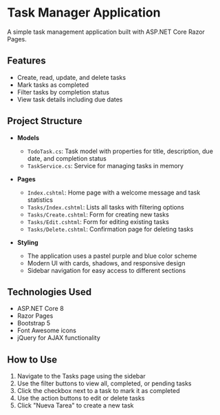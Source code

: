 # Task Manager Application

A simple task management application built with ASP.NET Core Razor Pages.

## Features

- Create, read, update, and delete tasks
- Mark tasks as completed
- Filter tasks by completion status
- View task details including due dates

## Project Structure

- **Models**
  - `TodoTask.cs`: Task model with properties for title, description, due date, and completion status
  - `TaskService.cs`: Service for managing tasks in memory

- **Pages**
  - `Index.cshtml`: Home page with a welcome message and task statistics
  - `Tasks/Index.cshtml`: Lists all tasks with filtering options
  - `Tasks/Create.cshtml`: Form for creating new tasks
  - `Tasks/Edit.cshtml`: Form for editing existing tasks
  - `Tasks/Delete.cshtml`: Confirmation page for deleting tasks

- **Styling**
  - The application uses a pastel purple and blue color scheme
  - Modern UI with cards, shadows, and responsive design
  - Sidebar navigation for easy access to different sections

## Technologies Used

- ASP.NET Core 8
- Razor Pages
- Bootstrap 5
- Font Awesome icons
- jQuery for AJAX functionality

## How to Use

1. Navigate to the Tasks page using the sidebar
2. Use the filter buttons to view all, completed, or pending tasks
3. Click the checkbox next to a task to mark it as completed
4. Use the action buttons to edit or delete tasks
5. Click "Nueva Tarea" to create a new task